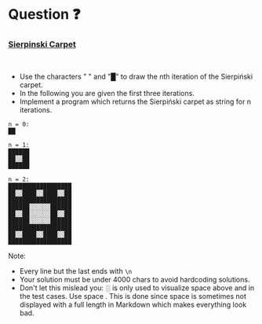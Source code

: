 # Question :question:

### [Sierpinski Carpet](https://en.wikipedia.org/wiki/Sierpi%C5%84ski_carpet)

<br>

- Use the characters " " and "█" to draw the nth iteration of the Sierpiński carpet. 
- In the following you are given the first three iterations. 
- Implement a program which returns the Sierpiński carpet as string for n iterations.

```
n = 0:
██

n = 1:
██████
██░░██
██████

n = 2:
██████████████████
██░░████░░████░░██
██████████████████
██████░░░░░░██████
██░░██░░░░░░██░░██
██████░░░░░░██████
██████████████████
██░░████░░████░░██
██████████████████
```

Note:
   - Every line but the last ends with `\n`
   - Your solution must be under 4000 chars to avoid hardcoding solutions.
   - Don't let this mislead you: ░ is only used to visualize space  above and in the test cases. Use space  . This is done since space is sometimes not displayed with a full length in Markdown which makes everything look bad.

